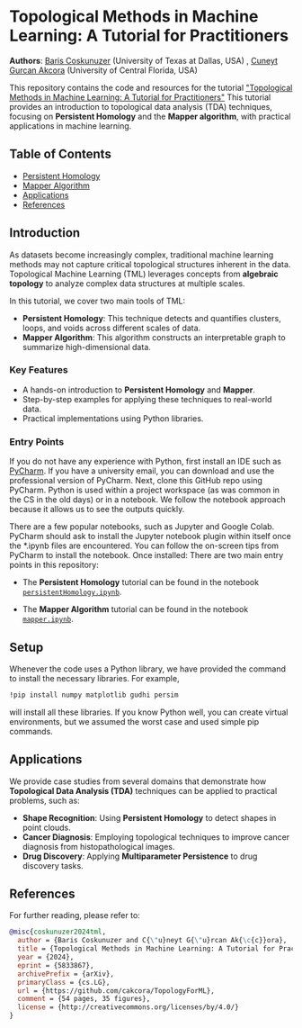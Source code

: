# Topological Methods in Machine Learning: A Tutorial for Practitioners

**Authors**: [Baris Coskunuzer](https://personal.utdallas.edu/~bxc190014/) (University of Texas at Dallas, USA) , [Cuneyt Gurcan Akcora](akcora.github.io) (University of Central Florida, USA)

This repository contains the code and resources for the tutorial ["Topological Methods in Machine Learning: A Tutorial for Practitioners"](https://github.com/cakcora/TopologyForML/blob/main/tutorial.pdf) This tutorial provides an introduction to topological data analysis (TDA) techniques, focusing on **Persistent Homology** and the **Mapper algorithm**, with practical applications in machine learning.

## Table of Contents

- [Persistent Homology](#persistent-homology)
- [Mapper Algorithm](#mapper-algorithm)
- [Applications](#applications)
- [References](#references)

## Introduction

As datasets become increasingly complex, traditional machine learning methods may not capture critical topological structures inherent in the data. Topological Machine Learning (TML) leverages concepts from **algebraic topology** to analyze complex data structures at multiple scales. 

In this tutorial, we cover two main tools of TML:
- **Persistent Homology**: This technique detects and quantifies clusters, loops, and voids across different scales of data.
- **Mapper Algorithm**: This algorithm constructs an interpretable graph to summarize high-dimensional data.

### Key Features
- A hands-on introduction to **Persistent Homology** and **Mapper**.
- Step-by-step examples for applying these techniques to real-world data.
- Practical implementations using Python libraries.

### Entry Points
If you do not have any experience with Python, first install an IDE such as [PyCharm](https://www.jetbrains.com/pycharm/download/). If you have a university email, you can download and use the professional version of PyCharm. Next, clone this GitHub repo using PyCharm.  Python is used within a project workspace (as was common in the CS in the old days) or in a notebook. We follow the notebook approach because it allows us to see the outputs quickly.

There are a few popular notebooks, such as Jupyter and Google Colab. PyCharm should ask to install the Jupyter notebook plugin within itself once the *.ipynb files are encountered. You can follow the on-screen tips from PyCharm to install the notebook. Once installed:
There are two main entry points in this repository:
- The **Persistent Homology** tutorial can be found in the notebook [`persistentHomology.ipynb`](https://github.com/cakcora/TopologyForML/blob/main/code/PersistentHomology.ipynb).

- The **Mapper Algorithm** tutorial can be found in the notebook [`mapper.ipynb`](https://github.com/cakcora/TopologyForML/blob/main/code/Mapper.ipynb).
 
## Setup

Whenever the code uses a Python library, we have provided the command to install the necessary libraries. For example, 

```bash
!pip install numpy matplotlib gudhi persim
```
will install all these libraries. If you know Python well, you can create virtual environments, but we assumed the worst case and used simple pip commands.


## Applications

We provide case studies from several domains that demonstrate how **Topological Data Analysis (TDA)** techniques can be applied to practical problems, such as:

- **Shape Recognition**: Using **Persistent Homology** to detect shapes in point clouds.
- **Cancer Diagnosis**: Employing topological techniques to improve cancer diagnosis from histopathological images.
- **Drug Discovery**: Applying **Multiparameter Persistence** to drug discovery tasks.

## References

For further reading, please refer to:

```bibtex
@misc{coskunuzer2024tml,
  author = {Baris Coskunuzer and C{\"u}neyt G{\"u}rcan Ak{\c{c}}ora},
  title = {Topological Methods in Machine Learning: A Tutorial for Practitioners},
  year = {2024},
  eprint = {5833867},
  archivePrefix = {arXiv},
  primaryClass = {cs.LG},
  url = {https://github.com/cakcora/TopologyForML},
  comment = {54 pages, 35 figures},
  license = {http://creativecommons.org/licenses/by/4.0/}
}

